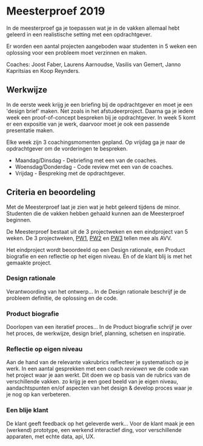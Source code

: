# Meesterproef 2019

In de meesterproef ga je toepassen wat je in de vakken allemaal hebt geleerd in een realistische setting met een opdrachtgever.

Er worden een aantal projecten aangeboden waar studenten in 5 weken een oplossing voor een probleem moet verzinnen en maken.

Coaches: Joost Faber, Laurens Aarnoudse, Vasilis van Gemert, Janno Kapritsias en Koop Reynders.

## Werkwijze

In de eerste week krijg je een briefing bij de opdrachtgever en moet je een 'design brief’ maken. Net zoals in het afstudeerproject. Daarna ga je iedere week een proof-of-concept bespreken bij je opdrachtgever. In week 5 komt er een expositie van je werk, daarvoor moet je ook een passende presentatie maken.

Elke week zijn 3 coachingsmomenten gepland. Op vrijdag ga je naar de opdrachtgever om de vorderingen te bespreken.

- Maandag/Dinsdag - Debriefing met een van de coaches.
- Woensdag/Donderdag - Code review met een van de coaches.
- Vrijdag - Bespreking met de opdrachtgever.


## Criteria en beoordeling

Met de Meesterproef laat je zien wat je hebt geleerd tijdens de minor. Studenten die de vakken hebben gehaald kunnen aan de Meesterproef beginnen.

De Meesterproef bestaat uit de 3 projectweken en een eindproject van 5 weken. De 3 projectweken, [PW1](https://github.com/cmda-minor-web/project-1-1819), [PW2](https://github.com/cmda-minor-web/project-2-1819) en [PW3](https://github.com/cmda-minor-web/project-3-1819) tellen mee als AVV.

Het eindproject wordt beoordeeld op een Design rationale, een Product biografie en een reflectie op het eigen niveau. Én of de klant blij is met het gemaakte project.

### Design rationale
Verantwoording van het ontwerp... In de Design rationale beschrijf je de probleem definitie, de oplossing en de code.

### Product biografie
Doorlopen van een iteratief proces... In de Product biografie schrijf je over het proces, de werkwijze, design brief, planning, schetsen en inspiratie.

### Reflectie op eigen niveau
Aan de hand van de relevante vakrubrics reflecteer je systematisch op je werk. In een aantal gesprekken met een coach _reviewen_ we de code van het project waar je aan werkt. Dit doen we op basis van de rubrics van de verschillende vakken. zo krijg je een goed beeld van je eigen niveau, aandachtspunten en/of aspecten van het design & develop proces waar je je nog op kan verbeteren.

### Een blije klant
De klant geeft feedback op het geleverde werk... Voor de klant maak je een (werkend) prototype, een werkend interactief ding, voor verschillende apparaten, met echte data, api, UX.
